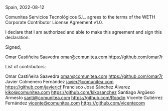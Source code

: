 Spain, 2022-08-12

Comunitea Servicios Tecnológicos S.L.
agrees to the terms of the WETH Corporate Contributor License Agreement v1.0.

I declare that I am authorized and able to make this agreement and sign this
declaration.

Signed,

Omar Castiñeira Saavedra omar@comunitea.com https://github.com/omar7r

List of contributors:

Omar Castiñeira Saavedra omar@comunitea.com https://github.com/omar7r
Javier Colmenero Fernández javier@comunitea.com https://github.com/javierjcf
Francisco José Sánchez Álvarez kiko@comunitea.com https://github.com/kikosanchez
Santiago Argüeso Armesto santi@comunitea.com https://github.com/Roodin
Vicente Gutiérrez Fernández vicente@comunitea.com https://github.com/vicentecom
